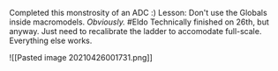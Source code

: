 Completed this monstrosity of an ADC :)
Lesson: Don't use the Globals inside macromodels. *Obviously.* #Eldo
Technically finished on 26th, but anyway.
Just need to recalibrate the ladder to accomodate full-scale. Everything else works.

![[Pasted image 20210426001731.png]]